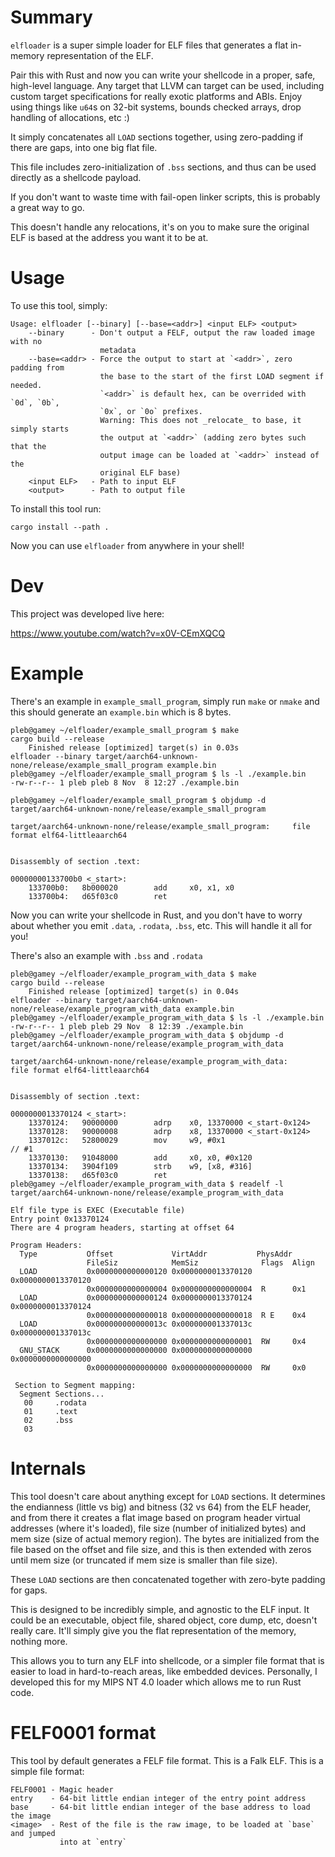 # Summary

`elfloader` is a super simple loader for ELF files that generates a flat
in-memory representation of the ELF.

Pair this with Rust and now you can write your shellcode in a proper, safe,
high-level language. Any target that LLVM can target can be used, including
custom target specifications for really exotic platforms and ABIs. Enjoy using
things like `u64`s on 32-bit systems, bounds checked arrays, drop handling of
allocations, etc :)

It simply concatenates all `LOAD` sections together, using zero-padding if
there are gaps, into one big flat file.

This file includes zero-initialization of `.bss` sections, and thus can be used
directly as a shellcode payload.

If you don't want to waste time with fail-open linker scripts, this is probably
a great way to go.

This doesn't handle any relocations, it's on you to make sure the original ELF
is based at the address you want it to be at.

# Usage

To use this tool, simply:

```
Usage: elfloader [--binary] [--base=<addr>] <input ELF> <output>
    --binary      - Don't output a FELF, output the raw loaded image with no
                    metadata
    --base=<addr> - Force the output to start at `<addr>`, zero padding from
                    the base to the start of the first LOAD segment if needed.
                    `<addr>` is default hex, can be overrided with `0d`, `0b`,
                    `0x`, or `0o` prefixes.
                    Warning: This does not _relocate_ to base, it simply starts
                    the output at `<addr>` (adding zero bytes such that the
                    output image can be loaded at `<addr>` instead of the
                    original ELF base)
    <input ELF>   - Path to input ELF
    <output>      - Path to output file
```

To install this tool run:

`cargo install --path .`

Now you can use `elfloader` from anywhere in your shell!

# Dev

This project was developed live here:

https://www.youtube.com/watch?v=x0V-CEmXQCQ

# Example

There's an example in `example_small_program`, simply run `make` or `nmake`
and this should generate an `example.bin` which is 8 bytes.

```
pleb@gamey ~/elfloader/example_small_program $ make
cargo build --release
    Finished release [optimized] target(s) in 0.03s
elfloader --binary target/aarch64-unknown-none/release/example_small_program example.bin
pleb@gamey ~/elfloader/example_small_program $ ls -l ./example.bin 
-rw-r--r-- 1 pleb pleb 8 Nov  8 12:27 ./example.bin

pleb@gamey ~/elfloader/example_small_program $ objdump -d target/aarch64-unknown-none/release/example_small_program

target/aarch64-unknown-none/release/example_small_program:     file format elf64-littleaarch64


Disassembly of section .text:

00000000133700b0 <_start>:
    133700b0:   8b000020        add     x0, x1, x0
    133700b4:   d65f03c0        ret
```

Now you can write your shellcode in Rust, and you don't have to worry about
whether you emit `.data`, `.rodata`, `.bss`, etc. This will handle it all for
you!

There's also an example with `.bss` and `.rodata`

```
pleb@gamey ~/elfloader/example_program_with_data $ make
cargo build --release
    Finished release [optimized] target(s) in 0.04s
elfloader --binary target/aarch64-unknown-none/release/example_program_with_data example.bin
pleb@gamey ~/elfloader/example_program_with_data $ ls -l ./example.bin
-rw-r--r-- 1 pleb pleb 29 Nov  8 12:39 ./example.bin
pleb@gamey ~/elfloader/example_program_with_data $ objdump -d target/aarch64-unknown-none/release/example_program_with_data

target/aarch64-unknown-none/release/example_program_with_data:     file format elf64-littleaarch64


Disassembly of section .text:

0000000013370124 <_start>:
    13370124:   90000000        adrp    x0, 13370000 <_start-0x124>
    13370128:   90000008        adrp    x8, 13370000 <_start-0x124>
    1337012c:   52800029        mov     w9, #0x1                        // #1
    13370130:   91048000        add     x0, x0, #0x120
    13370134:   3904f109        strb    w9, [x8, #316]
    13370138:   d65f03c0        ret
pleb@gamey ~/elfloader/example_program_with_data $ readelf -l target/aarch64-unknown-none/release/example_program_with_data

Elf file type is EXEC (Executable file)
Entry point 0x13370124
There are 4 program headers, starting at offset 64

Program Headers:
  Type           Offset             VirtAddr           PhysAddr
                 FileSiz            MemSiz              Flags  Align
  LOAD           0x0000000000000120 0x0000000013370120 0x0000000013370120
                 0x0000000000000004 0x0000000000000004  R      0x1
  LOAD           0x0000000000000124 0x0000000013370124 0x0000000013370124
                 0x0000000000000018 0x0000000000000018  R E    0x4
  LOAD           0x000000000000013c 0x000000001337013c 0x000000001337013c
                 0x0000000000000000 0x0000000000000001  RW     0x4
  GNU_STACK      0x0000000000000000 0x0000000000000000 0x0000000000000000
                 0x0000000000000000 0x0000000000000000  RW     0x0

 Section to Segment mapping:
  Segment Sections...
   00     .rodata 
   01     .text 
   02     .bss 
   03     
```

# Internals

This tool doesn't care about anything except for `LOAD` sections. It determines
the endianness (little vs big) and bitness (32 vs 64) from the ELF header,
and from there it creates a flat image based on program header virtual
addresses (where it's loaded), file size (number of initialized bytes) and
mem size (size of actual memory region). The bytes are initialized from the
file based on the offset and file size, and this is then extended with zeros
until mem size (or truncated if mem size is smaller than file size).

These `LOAD` sections are then concatenated together with zero-byte padding
for gaps.

This is designed to be incredibly simple, and agnostic to the ELF input. It
could be an executable, object file, shared object, core dump, etc, doesn't
really care. It'll simply give you the flat representation of the memory,
nothing more.

This allows you to turn any ELF into shellcode, or a simpler file format that
is easier to load in hard-to-reach areas, like embedded devices. Personally,
I developed this for my MIPS NT 4.0 loader which allows me to run Rust code.

# FELF0001 format

This tool by default generates a FELF file format. This is a Falk ELF. This
is a simple file format:

```
FELF0001 - Magic header
entry    - 64-bit little endian integer of the entry point address
base     - 64-bit little endian integer of the base address to load the image
<image>  - Rest of the file is the raw image, to be loaded at `base` and jumped
           into at `entry`
```

